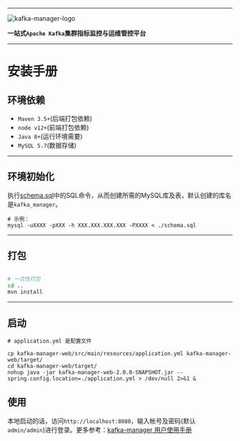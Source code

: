 
---

![kafka-manager-logo](../assets/images/common/logo_name.png)

**一站式`Apache Kafka`集群指标监控与运维管控平台**

--- 

# 安装手册


## 环境依赖

- `Maven 3.5+`(后端打包依赖)
- `node v12+`(前端打包依赖)
- `Java 8+`(运行环境需要)
- `MySQL 5.7`(数据存储)

---

## 环境初始化

执行[schema.sql](schema.sql)中的SQL命令，从而创建所需的MySQL库及表，默认创建的库名是`kafka_manager`。

```
# 示例：
mysql -uXXXX -pXXX -h XXX.XXX.XXX.XXX -PXXXX < ./schema.sql
```

---

## 打包

```bash

# 一次性打包
cd ..
mvn install

```

---

## 启动

```
# application.yml 是配置文件

cp kafka-manager-web/src/main/resources/application.yml kafka-manager-web/target/
cd kafka-manager-web/target/
nohup java -jar kafka-manager-web-2.0.0-SNAPSHOT.jar --spring.config.location=./application.yml > /dev/null 2>&1 &
```

## 使用

本地启动的话，访问`http://localhost:8080`，输入帐号及密码(默认`admin/admin`)进行登录。更多参考：[kafka-manager 用户使用手册](../user_guide/user_guide_cn.md)

